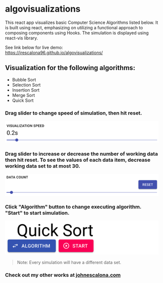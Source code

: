 # algovisualizations

This react app visualizes basic Computer Science Algorithms listed below. It is built using react, emphasizing on utilizing a functional approach to composing components using Hooks. The simulation is displayed using react-vis library.

See link below for live demo:
https://jrescalona96.github.io/algovisualizations/

## Visualization for the following algorithms:

- Bubble Sort
- Selection Sort
- Insertion Sort
- Merge Sort
- Quick Sort

### Drag slider to change speed of simulation, then hit reset.

![Speed Slider](https://github.com/jrescalona96/algovisualizations/blob/master/public/demopic1.png)

### Drag slider to increase or decrease the number of working data then hit reset. To see the values of each data item, decrease working data set to at most 30.

![Data Set Slider](https://github.com/jrescalona96/algovisualizations/blob/master/public/demopic2.png)

### Click "Algorithm" button to change executing algorithm. "Start" to start simulation.

![Change Algorithm/ Start Button](https://github.com/jrescalona96/algovisualizations/blob/master/public/demopic3.png)

> Note: Every simulation will have a different data set.

### Check out my other works at [johnescalona.com](https://johnescalona.com/)
